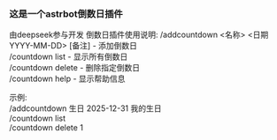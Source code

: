 ### 这是一个astrbot倒数日插件
由deepseek参与开发
倒数日插件使用说明:
/addcountdown <名称> <日期YYYY-MM-DD> [备注] - 添加倒数日  
/countdown list - 显示所有倒数日  
/countdown delete <ID> - 删除指定倒数日   
/countdown help - 显示帮助信息  

示例:  
/addcountdown 生日 2025-12-31 我的生日  
/countdown list  
/countdown delete 1   